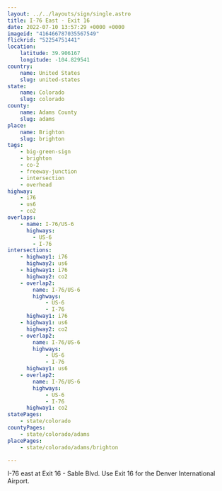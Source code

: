 ```yaml
---
layout: ../../layouts/sign/single.astro
title: I-76 East - Exit 16
date: 2022-07-10 13:57:29 +0000 +0000
imageid: "416466787035567549"
flickrid: "52254751441"
location:
    latitude: 39.906167
    longitude: -104.829541
country:
    name: United States
    slug: united-states
state:
    name: Colorado
    slug: colorado
county:
    name: Adams County
    slug: adams
place:
    name: Brighton
    slug: brighton
tags:
    - big-green-sign
    - brighton
    - co-2
    - freeway-junction
    - intersection
    - overhead
highway:
    - i76
    - us6
    - co2
overlaps:
    - name: I-76/US-6
      highways:
        - US-6
        - I-76
intersections:
    - highway1: i76
      highway2: us6
    - highway1: i76
      highway2: co2
    - overlap2:
        name: I-76/US-6
        highways:
            - US-6
            - I-76
      highway1: i76
    - highway1: us6
      highway2: co2
    - overlap2:
        name: I-76/US-6
        highways:
            - US-6
            - I-76
      highway1: us6
    - overlap2:
        name: I-76/US-6
        highways:
            - US-6
            - I-76
      highway1: co2
statePages:
    - state/colorado
countyPages:
    - state/colorado/adams
placePages:
    - state/colorado/adams/brighton

---
```

I-76 east at Exit 16 - Sable Blvd.  Use Exit 16 for the Denver International Airport.